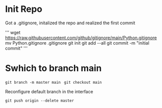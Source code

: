 # Init Repo

Got a .gitignore, initalized the repo and realized the first commit 

'''
wget https://raw.githubusercontent.com/github/gitignore/main/Python.gitignore
mv Python.gitignore .gitignore
git init
git add --all
git commit -m "initial commit"
''' 

# Swhich to branch main


`git branch -m master main `
`git checkout main`

Reconfigure default branch in the interface

`git push origin --delete master `